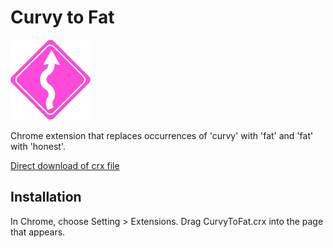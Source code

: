 Curvy to Fat
=============

![Alt text](/src/icon-128.png?raw=true "Optional Title")


Chrome extension that replaces occurrences of 'curvy' with 'fat' and 'fat' with 'honest'.

[Direct download of crx file](/CurvyToFat.crx?raw=true)

Installation
------------

In Chrome, choose Setting > Extensions.  Drag CurvyToFat.crx into the page that appears.
